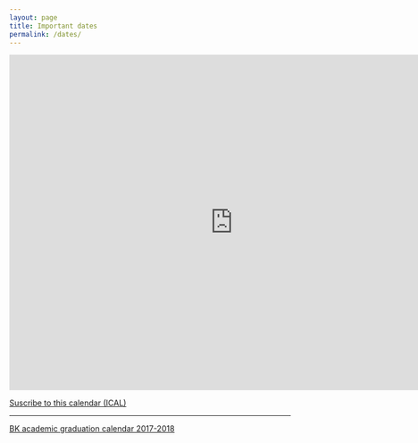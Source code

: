 ```yaml
---
layout: page
title: Important dates
permalink: /dates/
---
```


<iframe src="https://calendar.google.com/calendar/embed?showPrint=0&amp;showTz=0&amp;mode=AGENDA&amp;height=600&amp;wkst=1&amp;bgcolor=%23ffffff&amp;src=25hfp79r7m8ics07mar5mfgfvo%40group.calendar.google.com&amp;color=%23B1440E&amp;ctz=Europe%2FAmsterdam" style="border-width:0" width="800" height="600" frameborder="0" scrolling="no"></iframe>

[Suscribe to this calendar (ICAL)](https://calendar.google.com/calendar/ical/25hfp79r7m8ics07mar5mfgfvo%40group.calendar.google.com/public/basic.ics)
- - -

[BK academic graduation calendar 2017-2018](Jaarkalender_afstuderen_2017-2018.pdf) 

<!-- (http://studenten.tudelft.nl/fileadmin/Files/studentenportal/os/BKspecifiek/Jaarkalender_2016-2017_def_afstuderen.pdf). -->



